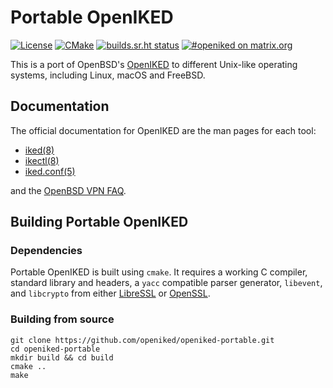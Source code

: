 # Portable OpenIKED

[![License](https://img.shields.io/github/license/openiked/openiked-portable)](https://github.com/openiked/openiked-portable/LICENSE)
[![CMake](https://github.com/openiked/openiked-portable/workflows/CMake/badge.svg)](https://github.com/openiked/openiked-portable/actions?query=workflow%3ACMake)
[![builds.sr.ht status](https://builds.sr.ht/~mbuhl/openiked-portable.svg)](https://builds.sr.ht/~mbuhl/openiked-portable?)
[![#openiked on matrix.org](https://img.shields.io/badge/matrix-%23openiked-blue)](https://app.element.io/#/room/#openiked:matrix.org)

This is a port of OpenBSD's [OpenIKED](https://openiked.org) to different
Unix-like operating systems, including Linux, macOS and FreeBSD.

## Documentation

The official documentation for OpenIKED are the man pages for each tool:

* [iked(8)](https://man.openbsd.org/iked.8)
* [ikectl(8)](https://man.openbsd.org/ikectl.8)
* [iked.conf(5)](https://man.openbsd.org/iked.conf.5)

and the [OpenBSD VPN FAQ](https://www.openbsd.org/faq/faq17.html).

## Building Portable OpenIKED

### Dependencies

Portable OpenIKED is built using ``cmake``.
It requires a working C compiler, standard library and headers,  a 
``yacc`` compatible parser generator, ``libevent``, and ``libcrypto`` from either
[LibreSSL](https://www.libressl.org/) or [OpenSSL](https://www.openssl.org).

### Building from source

```
git clone https://github.com/openiked/openiked-portable.git
cd openiked-portable
mkdir build && cd build
cmake ..
make
```
